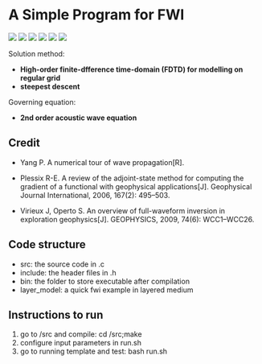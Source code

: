 # A  Simple Program for FWI

![](https://img.shields.io/badge/License-GPLv3-blue)  ![](https://img.shields.io/badge/Author-Jiadong_Guo-blue)  ![](https://img.shields.io/badge/Email-jdongguo@126.com-blue)  ![](https://img.shields.io/badge/Language-C_Shell_Python-blue)  ![](https://img.shields.io/badge/System-Linux-blue)  ![](https://img.shields.io/badge/Dependencies-MPI_OpenBlas-blue)

Solution method: 

- **High-order finite-dfference time-domain (FDTD) for modelling on regular grid**
- **steepest descent**

Governing equation: 

- **2nd order acoustic wave equation**

## Credit

- Yang P. A numerical tour of wave propagation[R]. 

- Plessix R-E. A review of the adjoint-state method for computing the gradient of a functional with geophysical applications[J]. Geophysical Journal International, 2006, 167(2): 495–503.

- Virieux J, Operto S. An overview of full-waveform inversion in exploration geophysics[J]. GEOPHYSICS, 2009, 74(6): WCC1–WCC26.


## Code structure

- src: the source code in .c
- include: the header files in .h
- bin: the folder to store executable after compilation
- layer_model: a quick fwi example in layered medium

## Instructions to run

1. go to /src and compile: cd /src;make
2. configure input parameters in run.sh
3. go to running template and test: bash run.sh
